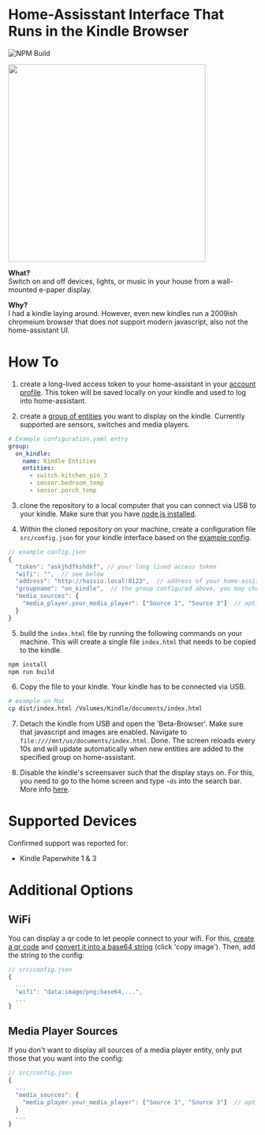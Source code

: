 # Home-Assisstant Interface That Runs in the Kindle Browser

![NPM Build](https://github.com/hermannsblum/kindle_infoscreen/workflows/Node.js%20CI/badge.svg)

<img height="400em" src="https://raw.githubusercontent.com/hermannsblum/kindle_infoscreen/master/example.jpg" />

**What?**  
Switch on and off devices, lights, or music in your house from a wall-mounted e-paper display.

**Why?**  
I had a kindle laying around. However, even new kindles run a 2009ish chromeium browser that does not support modern javascript, also not the home-assistant UI.

# How To

1. create a long-lived access token to your home-assistant in your [account profile](https://www.home-assistant.io/docs/authentication/#your-account-profile). This token will be saved locally on your kindle and used to log into home-assistant.

2. create a [group of entities](https://www.home-assistant.io/integrations/group/) you want to display on the kindle. Currently supported are sensors, switches and media players.

```yaml
# Example configuration.yaml entry
group:
  on_kindle:
    name: Kindle Entities
    entities:
      - switch.kitchen_pin_3
      - sensor.bedroom_temp
      - sensor.porch_temp
```
3. clone the repository to a local computer that you can connect via USB to your kindle. Make sure that you have [node.js installed](https://nodejs.org/en/download/).

4. Within the cloned repository on your machine, create a configuration file `src/config.json` for your kindle interface based on the [example config](https://github.com/hermannsblum/kindle_infoscreen/blob/master/src/config.json.example).

```js
// example config.json
{
  "token": "askjhdfkshdkf", // your long lived access token
  "wifi": "",  // see below
  "address": "http://hassio.local:8123",  // address of your home-assisstant WITHOUT trailing slash /
  "groupname": "on_kindle",  // the group configured above, you may choose any name
  "media_sources": {
    "media_player.your_media_player": ["Source 1", "Source 3"]  // optional, if you want to show only specific source options
  }
}
```

5. build the `index.html` file by running the following commands on your machine. This will create a single file `index.html` that needs to be copied to the kindle.
```bash
npm install
npm run build
```

6. Copy the file to your kindle. Your kindle has to be connected via USB.
```bash
# example on Mac
cp dist/index.html /Volumes/Kindle/documents/index.html
```

7. Detach the kindle from USB and open the 'Beta-Browser'. Make sure that javascript and images are enabled. Navigate to `file:////mnt/us/documents/index.html`. Done.
The screen reloads every 10s and will update automatically when new entities are added to the specified group on home-assistant.

8. Disable the kindle's screensaver such that the display stays on. For this, you need to go to the home screen and type `~ds` into the search bar. More info [here](https://wiki.mobileread.com/wiki/Kindle_Touch_Hacking#Search_Bar_Shortcuts).

# Supported Devices

Confirmed support was reported for: 

- Kindle Paperwhite 1 & 3

# Additional Options

## WiFi

You can display a qr code to let people connect to your wifi. For this, [create a qr code](https://qifi.org/) and [convert it into a base64 string](https://www.base64-image.de/) (click 'copy image'). Then, add the string to the config: 

```js
// src/config.json
{
  ...
  "wifi": "data:image/png;base64,...",
  ...
}
```

## Media Player Sources

If you don't want to display all sources of a media player entity, only put those that you want into the config:

```js
// src/config.json
{
  ...
  "media_sources": {
    "media_player.your_media_player": ["Source 1", "Source 3"]  // optional, if you want to show only specific source options
  }
  ...
}
```

